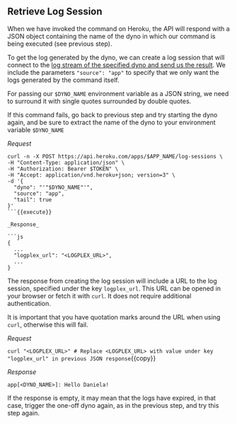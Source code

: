 ## Retrieve Log Session

When we have invoked the command on Heroku, the API will respond with a JSON object containing the name of the dyno 
in which our command is being executed (see previous step).

To get the log generated by the dyno, we can create a log session that will connect to the [log stream of the 
specified dyno and send us the result](https://devcenter.heroku.com/articles/platform-api-reference#log-session-create). 
We include the parameters `"source": "app"` to specify that we only want the logs generated by the command itself.

For passing our `$DYNO_NAME` environment variable as a JSON string, we need to surround it with single quotes surrounded by double quotes.

If this command fails, go back to previous step and try starting the dyno again, and be sure to extract the name of the dyno to your environment variable `$DYNO_NAME`

_Request_

```shell
curl -n -X POST https://api.heroku.com/apps/$APP_NAME/log-sessions \
-H "Content-Type: application/json" \
-H "Authorization: Bearer $TOKEN" \
-H "Accept: application/vnd.heroku+json; version=3" \
-d '{
  "dyno": "'"$DYNO_NAME"'",
  "source": "app",
  "tail": true
}'
```{{execute}}

_Response_

```js
{
  ...
  "logplex_url": "<LOGPLEX_URL>",
  ...
}
```

The response from creating the log session will include a URL to the log session, specified under the key `logplex_url`. 
This URL can be opened in your browser or fetch it with `curl`. It does not require additional authentication.

It is important that you have quotation marks around the URL when using `curl`, otherwise this will fail.

_Request_

`curl "<LOGPLEX_URL>" # Replace <LOGPLEX_URL> with value under key "logplex_url" in previous JSON response`{{copy}}

_Response_
```shell
app[<DYNO_NAME>]: Hello Daniela!
```

If the response is empty, it may mean that the logs have expired, in that case, trigger the one-off dyno again, as in the previous step, and try this step again.
